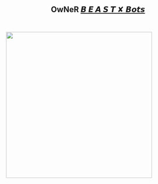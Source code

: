 <h2 align="center"><b>OwNeR <a href="https://telegram.dog/BeastX_Bots">𝘽 𝙀 𝘼 𝙎 𝙏 ✘ 𝘽𝙤𝙩𝙨</a></b></h2>

<br>

<p align="center">

   <a href="https://github.com/msy1717/PyrogramMemberAdder"><img src="[https://telegra.ph/file/7fc75f24aacfbd5917250.jpg](https://telegra.ph/file/3c2d212953bacaf7efe25.jpg)" alt="" width=400px></a>

   <br>

   <br>

</p>




<br>


